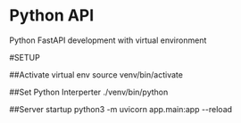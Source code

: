 # Python API

Python FastAPI development with virtual environment

#SETUP

##Activate virtual env
source venv/bin/activate

##Set Python Interperter
./venv/bin/python

##Server startup
python3 -m uvicorn app.main:app --reload
